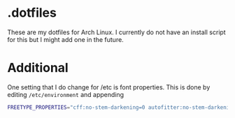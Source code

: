 # .dotfiles

These are my dotfiles for Arch Linux. I currently do not have an install script for this but I might add one in the future.

# Additional

One setting that I do change for /etc is font properties. This is done by editing `/etc/environment` and appending
```bash
FREETYPE_PROPERTIES="cff:no-stem-darkening=0 autofitter:no-stem-darkening=0"
```
